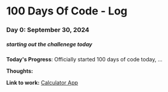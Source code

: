 # 100 Days Of Code - Log

### Day 0: September 30, 2024 
##### starting out the challenege today

**Today's Progress**: Officially started 100 days of code today, ...

**Thoughts:** 

**Link to work:** [Calculator App](http://www.example.com)
